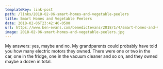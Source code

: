 ```yaml
---
templateKey: link-post
path: /links/2018-02-06-smart-homes-and-vegetable-peelers
title: Smart Homes and Vegetable Peelers
date: 2018-02-06T23:42:40-0500
url: https://www.ben-evans.com/benedictevans/2018/1/4/smart-homes-and-vegetable-peelers
image: 2018-02-06-smart-homes-and-vegetable-peelers.jpg
---
```

My answers: yes, maybe and no.  My grandparents could probably have told you how many electric motors they owned. There were one or two in the car, one in the fridge, one in the vacuum cleaner and so on, and they owned maybe a dozen in total.

